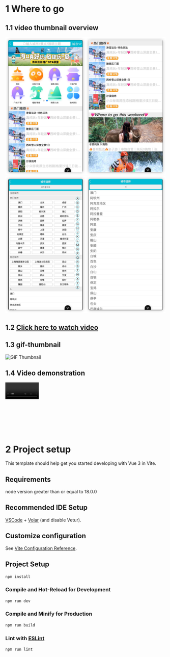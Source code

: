 # 1 Where to go

## 1.1 video thumbnail overview

![Video Preview](thumbnail/Picsew_20240921021232.JPEG)
![Video Preview](thumbnail/Picsew_20240921021319.JPEG)

## 1.2 [Click here to watch video](thumbnail/video-thumbnail.mp4)

## 1.3 gif-thumbnail

 <img src="thumbnail/gif-thumbnail.gif" width="50%" alt="GIF Thumbnail">

## 1.4 Video demonstration

<video style="transform: scale(0.35); transform-origin: top left;" controls>
  <source src="thumbnail/video-thumbnail.mp4" type="video/mp4">
  您的浏览器不支持 HTML5 视频标签。
</video>

# 2 Project setup

This template should help get you started developing with Vue 3 in Vite.

## Requirements

node version greater than or equal to 18.0.0

## Recommended IDE Setup

[VSCode](https://code.visualstudio.com/) + [Volar](https://marketplace.visualstudio.com/items?itemName=Vue.volar) (and
disable Vetur).

## Customize configuration

See [Vite Configuration Reference](https://vitejs.dev/config/).

## Project Setup

```sh
npm install
```

### Compile and Hot-Reload for Development

```sh
npm run dev

```

### Compile and Minify for Production

```sh
npm run build
```

### Lint with [ESLint](https://eslint.org/)

```sh
npm run lint
```
